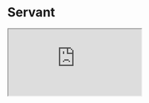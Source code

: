 # Servant

<iframe src="https://docs.google.com/spreadsheets/d/e/2PACX-1vQ24VNt-dS719_Z5Y0JIKIK3diDGyLY4bGsOTIDQh8L9bZC8XsKZGlwEdVEcCpaQa4ByzBxr7UZaBLO/pubhtml?gid=0&amp;single=true&amp;widget=true&amp;headers=false" range=:A1:G5></iframe>

